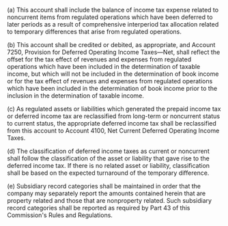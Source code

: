(a) This account shall include the balance of income tax expense related to noncurrent items from regulated operations which have been deferred to later periods as a result of comprehensive interperiod tax allocation related to temporary differences that arise from regulated operations.

(b) This account shall be credited or debited, as appropriate, and Account 7250, Provision for Deferred Operating Income Taxes—Net, shall reflect the offset for the tax effect of revenues and expenses from regulated operations which have been included in the determination of taxable income, but which will not be included in the determination of book income or for the tax effect of revenues and expenses from regulated operations which have been included in the determination of book income prior to the inclusion in the determination of taxable income.

(c) As regulated assets or liabilities which generated the prepaid income tax or deferred income tax are reclassified from long-term or noncurrent status to current status, the appropriate deferred income tax shall be reclassified from this account to Account 4100, Net Current Deferred Operating Income Taxes.
              

(d) The classification of deferred income taxes as current or noncurrent shall follow the classification of the asset or liability that gave rise to the deferred income tax. If there is no related asset or liability, classification shall be based on the expected turnaround of the temporary difference.

(e) Subsidiary record categories shall be maintained in order that the company may separately report the amounts contained herein that are property related and those that are nonproperty related. Such subsidiary record categories shall be reported as required by Part 43 of this Commission's Rules and Regulations.

